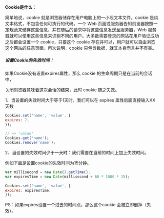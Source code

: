 **Cookie是什么：**

简单地说，cookie 就是浏览器储存在用户电脑上的一小段文本文件。cookie 是纯文本格式，不包含任何可执行的代码。一个 Web 页面或服务器告知浏览器按照一定规范来储存这些信息，并在随后的请求中将这些信息发送至服务器，Web 服务器就可以使用这些信息来识别不同的用户。大多数需要登录的网站在用户验证成功之后都会设置一个 cookie，只要这个 cookie 存在并可以，用户就可以自由浏览这个网站的任意页面。再次说明，cookie 只包含数据，就其本身而言并不有害。

#####  设置Cookie的失效时间：

如果Cookie没有设置expires属性，那么 cookie 的生命周期只是在当前的会话中，

关闭浏览器意味着这次会话的结束，此时 cookie 随之失效。

 1、当设置的失效时间大于等于1天时，我们可以在 expires 属性后面直接输入XX天数 

```js
Cookies.set('name', 'value', {
expires: 7,
});
 
// => 'value'
Cookies.get('name');
Cookies.remove('name');
```

2、当设置的失效时间少于一天时：我们需要在当前的时间上加上失效时间。

例如下面是设置cookie的失效时间为15分钟。

```js
var millisecond = new Date().getTime();
var expiresTime = new Date(millisecond + 60 * 1000 * 15);
 
Cookies.set('name', 'value', {
expires: expiresTime,
});
```

 PS：如果expires设置一个过去的时间点，那么这个cookie 会被立即删掉（失效）。 